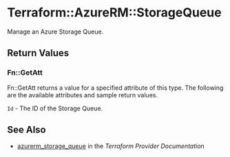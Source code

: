 # Terraform::AzureRM::StorageQueue

Manage an Azure Storage Queue.

## Return Values

### Fn::GetAtt

Fn::GetAtt returns a value for a specified attribute of this type. The following are the available attributes and sample return values.

`Id` - The ID of the Storage Queue.

## See Also

* [azurerm_storage_queue](https://www.terraform.io/docs/providers/azurerm/r/storage_queue.html) in the _Terraform Provider Documentation_